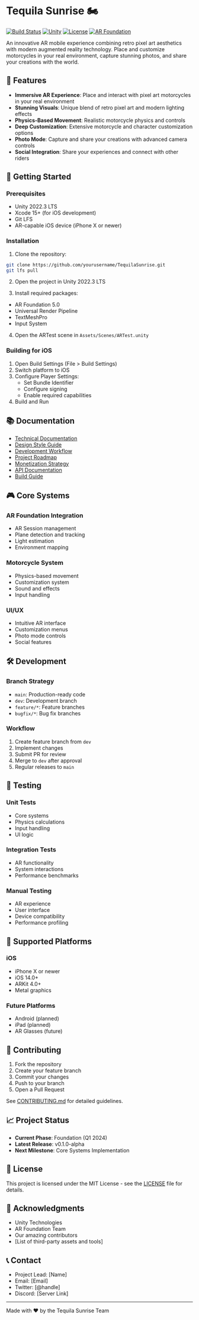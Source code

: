 # Tequila Sunrise 🏍️

[![Build Status](https://img.shields.io/badge/build-passing-brightgreen.svg)]()
[![Unity](https://img.shields.io/badge/Unity-2022.3%20LTS-blue.svg)]()
[![License](https://img.shields.io/badge/license-MIT-green.svg)]()
[![AR Foundation](https://img.shields.io/badge/AR%20Foundation-5.0-purple.svg)]()

An innovative AR mobile experience combining retro pixel art aesthetics with modern augmented reality technology. Place and customize motorcycles in your real environment, capture stunning photos, and share your creations with the world.

## 🌟 Features

- **Immersive AR Experience**: Place and interact with pixel art motorcycles in your real environment
- **Stunning Visuals**: Unique blend of retro pixel art and modern lighting effects
- **Physics-Based Movement**: Realistic motorcycle physics and controls
- **Deep Customization**: Extensive motorcycle and character customization options
- **Photo Mode**: Capture and share your creations with advanced camera controls
- **Social Integration**: Share your experiences and connect with other riders

## 🚀 Getting Started

### Prerequisites

- Unity 2022.3 LTS
- Xcode 15+ (for iOS development)
- Git LFS
- AR-capable iOS device (iPhone X or newer)

### Installation

1. Clone the repository:
```bash
git clone https://github.com/yourusername/TequilaSunrise.git
git lfs pull
```

2. Open the project in Unity 2022.3 LTS

3. Install required packages:
- AR Foundation 5.0
- Universal Render Pipeline
- TextMeshPro
- Input System

4. Open the ARTest scene in `Assets/Scenes/ARTest.unity`

### Building for iOS

1. Open Build Settings (File > Build Settings)
2. Switch platform to iOS
3. Configure Player Settings:
   - Set Bundle Identifier
   - Configure signing
   - Enable required capabilities
4. Build and Run

## 📚 Documentation

- [Technical Documentation](docs/technical/README.md)
- [Design Style Guide](docs/design/style_guide.md)
- [Development Workflow](docs/development/workflow.md)
- [Project Roadmap](docs/project/roadmap.md)
- [Monetization Strategy](docs/business/monetization.md)
- [API Documentation](docs/api/README.md)
- [Build Guide](docs/build/README.md)

## 🎮 Core Systems

### AR Foundation Integration
- AR Session management
- Plane detection and tracking
- Light estimation
- Environment mapping

### Motorcycle System
- Physics-based movement
- Customization system
- Sound and effects
- Input handling

### UI/UX
- Intuitive AR interface
- Customization menus
- Photo mode controls
- Social features

## 🛠️ Development

### Branch Strategy
- `main`: Production-ready code
- `dev`: Development branch
- `feature/*`: Feature branches
- `bugfix/*`: Bug fix branches

### Workflow
1. Create feature branch from `dev`
2. Implement changes
3. Submit PR for review
4. Merge to `dev` after approval
5. Regular releases to `main`

## 🧪 Testing

### Unit Tests
- Core systems
- Physics calculations
- Input handling
- UI logic

### Integration Tests
- AR functionality
- System interactions
- Performance benchmarks

### Manual Testing
- AR experience
- User interface
- Device compatibility
- Performance profiling

## 📱 Supported Platforms

### iOS
- iPhone X or newer
- iOS 14.0+
- ARKit 4.0+
- Metal graphics

### Future Platforms
- Android (planned)
- iPad (planned)
- AR Glasses (future)

## 🤝 Contributing

1. Fork the repository
2. Create your feature branch
3. Commit your changes
4. Push to your branch
5. Open a Pull Request

See [CONTRIBUTING.md](CONTRIBUTING.md) for detailed guidelines.

## 📈 Project Status

- **Current Phase**: Foundation (Q1 2024)
- **Latest Release**: v0.1.0-alpha
- **Next Milestone**: Core Systems Implementation

## 📄 License

This project is licensed under the MIT License - see the [LICENSE](LICENSE) file for details.

## 🙏 Acknowledgments

- Unity Technologies
- AR Foundation Team
- Our amazing contributors
- [List of third-party assets and tools]

## 📞 Contact

- Project Lead: [Name]
- Email: [Email]
- Twitter: [@handle]
- Discord: [Server Link]

---

Made with ❤️ by the Tequila Sunrise Team 